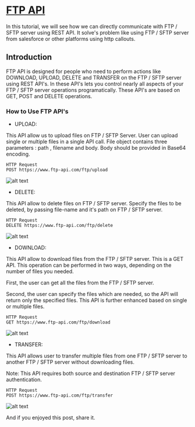 # [FTP API](https://www.ftp-api.com/)

In this tutorial, we will see how we can directly communicate with FTP / SFTP server using REST API. It solve's problem like using FTP / SFTP server from salesforce or other platforms using http callouts.

## Introduction

FTP API is designed for people who need to perform actions like DOWNLOAD, UPLOAD, DELETE and TRANSFER on the FTP / SFTP server using REST API's. In these API's lets you control nearly all aspects of your FTP / SFTP server operations programatically. These API's are based on GET, POST and DELETE operations.

### How to Use FTP API's

* UPLOAD: 

This API allow us to upload files on FTP / SFTP Server. User can upload single or multiple files in a single API call. File object contains three parameters : path , filename and body. Body should be provided in Base64 encoding.

```
HTTP Request
POST https://www.ftp-api.com/ftp/upload
```

![alt text](https://github.com/ftprestapi/ftp-api-example/raw/master/images/upload.png "Upload")

* DELETE:

This API allow to delete files on FTP / SFTP server. Specify the files to be deleted, by passing file-name and it's path on FTP / SFTP server.

```
HTTP Request
DELETE https://www.ftp-api.com/ftp/delete
```

![alt text](https://github.com/ftprestapi/ftp-api-example/raw/master/images/delete.png "Delete")

* DOWNLOAD:

This API allow to download files from the FTP / SFTP server. This is a GET API. This operation can be performed in two ways, depending on the number of files you needed.

First, the user can get all the files from the FTP / SFTP server. 

Second, the user can specify the files which are needed, so the API will return only the specified files. This API is further enhanced based on single or multiple files.

```
HTTP Request
GET https://www.ftp-api.com/ftp/download
```

![alt text](https://github.com/ftprestapi/ftp-api-example/raw/master/images/download.png "Download")

* TRANSFER:

This API allows user to transfer multiple files from one FTP / SFTP server to another FTP / SFTP server without downloading files.

Note: This API requires both source and destination FTP / SFTP server authentication.

```
HTTP Request
POST https://www.ftp-api.com/ftp/transfer
```

![alt text](https://github.com/ftprestapi/ftp-api-example/raw/master/images/transfer.png "Transfer")


And if you enjoyed this post, share it.

